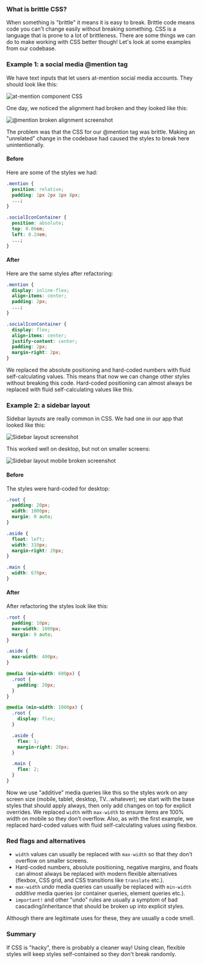 ### What is brittle CSS?

When something is "brittle" it means it is easy to break. Brittle code means code you can't change easily without breaking something. CSS is a language that is prone to a lot of brittleness. There are some things we can do to make working with CSS better though! Let's look at some examples from our codebase.

### Example 1: a social media @mention tag

We have text inputs that let users at-mention social media accounts. They should look like this:

![at-mention component CSS](/static/edgar-at-mentions.png)

One day, we noticed the alignment had broken and they looked like this:

![@mention broken alignment screenshot](/static/edgar-at-mentions-broken.png)

The problem was that the CSS for our @mention tag was brittle. Making an "unrelated" change in the codebase had caused the styles to break here unintentionally.

#### Before

Here are some of the styles we had:

```css
.mention {
  position: relative;
  padding: 1px 2px 1px 8px;
  ...;
}

.socialIconContainer {
  position: absolute;
  top: 0.06em;
  left: 0.24em;
  ...;
}
```

#### After

Here are the same styles after refactoring:

```css
.mention {
  display: inline-flex;
  align-items: center;
  padding: 2px;
  ...;
}

.socialIconContainer {
  display: flex;
  align-items: center;
  justify-content: center;
  padding: 2px;
  margin-right: 2px;
}
```

We replaced the absolute positioning and hard-coded numbers with fluid self-calculating values. This means that now we can change other styles without breaking this code. Hard-coded positioning can almost always be replaced with fluid self-calculating values like this.

### Example 2: a sidebar layout

Sidebar layouts are really common in CSS. We had one in our app that looked like this:

![Sidebar layout screenshot](/static/edgar-sidebar-layout.png)

This worked well on desktop, but not on smaller screens:

![Sidebar layout mobile broken screenshot](/static/edgar-sidebar-layout-mobile-overflow.png)

#### Before

The styles were hard-coded for desktop:

```css
.root {
  padding: 20px;
  width: 1000px;
  margin: 0 auto;
}

.aside {
  float: left;
  width: 310px;
  margin-right: 20px;
}

.main {
  width: 670px;
}
```

#### After

After refactoring the styles look like this:

```css
.root {
  padding: 10px;
  max-width: 1000px;
  margin: 0 auto;
}

.aside {
  max-width: 400px;
}

@media (min-width: 600px) {
  .root {
    padding: 20px;
  }
}

@media (min-width: 1000px) {
  .root {
    display: flex;
  }

  .aside {
    flex: 1;
    margin-right: 20px;
  }

  .main {
    flex: 2;
  }
}
```

Now we use "additive" media queries like this so the styles work on any screen size (mobile, tablet, desktop, TV...whatever); we start with the base styles that should apply always, then only add changes on top for explicit overrides. We replaced `width` with `max-width` to ensure items are 100% width on mobile so they don't overflow. Also, as with the first example, we replaced hard-coded values with fluid self-calculating values using flexbox.

### Red flags and alternatives

- `width` values can usually be replaced with `max-width` so that they don't overflow on smaller screens.
- Hard-coded numbers, absolute positioning, negative margins, and floats can almost always be replaced with modern flexible alternatives (flexbox, CSS grid, and CSS transitions like `translate` etc.).
- `max-width` _undo_ media queries can usually be replaced with `min-width` _additive_ media queries (or container queries, element queries etc.).
- `important!` and other "undo" rules are usually a symptom of bad cascading/inheritance that should be broken up into explicit styles.

Although there are legitimate uses for these, they are usually a code smell.

### Summary

If CSS is "hacky", there is probably a cleaner way! Using clean, flexible styles will keep styles self-contained so they don't break randomly.

